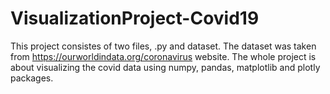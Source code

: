 # VisualizationProject-Covid19
This project consistes of two files, .py and dataset. 
The dataset was taken from https://ourworldindata.org/coronavirus website.
The whole project is about visualizing the covid data using numpy, pandas, matplotlib and plotly packages.
